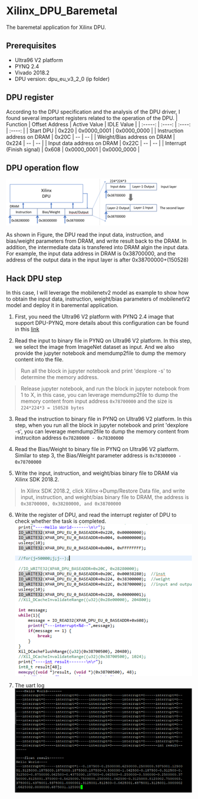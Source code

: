 # Xilinx_DPU_Baremetal
The baremetal application for Xilinx DPU. 

## Prerequisites
* Ultra96 V2 platform
* PYNQ 2.4
* Vivado 2018.2
* DPU version: dpu_eu_v3_2_0 (ip folder)

## DPU register 
According to the DPU specification and the analysis of the DPU driver, I found several important registers related to the operation of the DPU. 
| Function | Offset Address | Active Value | IDLE Value |
| :-----:  | :----:  | :----: | :----: |
| Start DPU | 0x220  | 0x0000_0001  | 0x0000_0000 |
| Instruction address on DRAM | 0x20C | -- | -- |
| Weight/Bias address on DRAM | 0x224 | -- | -- |
| Input data  address on DRAM | 0x22C | -- | -- |
| Interrupt (Finish signal)   | 0x608 | 0x0000_0001 | 0x0000_0000 |

## DPU operation flow

![dataflow](./image/dataflow.png)

As shown in Figure, the DPU read the input data, instruction, and bias/weight parameters from DRAM, and write result back to the DRAM. In addition, the intermediate data is transfered into DRAM algin the input data. For example, the input data address in DRAM is 0x38700000, and the address of the output data in the input layer is after 0x38700000+(150528) 

## Hack DPU step
In this case, I will leverage the mobilenetv2 model as example to show how to obtain the input data, instruction, weight/bias parameters of mobilenetV2 model and deploy it in baremental application.
1. First, you need the Ultra96 V2 platform with PYNQ 2.4 image that support DPU-PYNQ, more details about this configuration can be found in this [link](https://github.com/Xilinx/DPU-PYNQ)

1. Read the input to binary file in PYNQ on Ultra96 V2 platform. In this step, we select the image from ImageNet dataset as input. And we also provide the jupyter notebook and memdump2file to dump the memory content into the file. 

> Run all the block in jupyter notebook and print 'dexplore -s' to determine the memory address.

> Release jupyter notebook, and run the block in jupyter notebook from 1 to X, in this case, you can leverage memdump2file to dump the memory content from input address ```0x78700000``` and the size is ```224*224*3 = 150528 bytes```

3. Read the instruction to binary file in PYNQ on Ultra96 V2 platform. In this step, when you run all the block in jupyter notebook and print 'dexplore -s', you can leverage memdump2file to dump the memory content from instruciton address ```0x78280000 - 0x78300000 ```

4. Read the Bias/Weight to binary file in PYNQ on Ultra96 V2 platform. Similar to step 3, the Bias/Weight parameter address is ```0x78300000 - 0x78700000```

5. Write the input, instruction, and weight/bias binary file to DRAM via Xilinx SDK 2018.2.

> In Xilinx SDK 2018.2, click Xilinx->Dump/Restore Data file, and write input, instruction, and weight/bias binary file to DRAM, the address is ```0x38700000, 0x38280000, and 0x38700000```

6. Write the register of DPU, and read the interrupt register of DPU to check whether the task is completed. ![SDK](./image/SDK.png)

7. The uart log ![UART](./image/UART.png)

